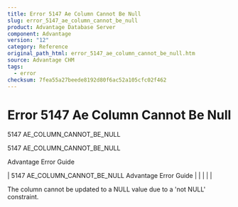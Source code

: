 ```yaml
---
title: Error 5147 Ae Column Cannot Be Null
slug: error_5147_ae_column_cannot_be_null
product: Advantage Database Server
component: Advantage
version: "12"
category: Reference
original_path_html: error_5147_ae_column_cannot_be_null.htm
source: Advantage CHM
tags:
  - error
checksum: 7fea55a27beede8192d80f6ac52a105cfc02f462
---
```


# Error 5147 Ae Column Cannot Be Null

5147 AE\_COLUMN\_CANNOT\_BE\_NULL

5147 AE\_COLUMN\_CANNOT\_BE\_NULL

Advantage Error Guide

| 5147 AE\_COLUMN\_CANNOT\_BE\_NULL  Advantage Error Guide |  |  |  |  |

The column cannot be updated to a NULL value due to a 'not NULL' constraint.

